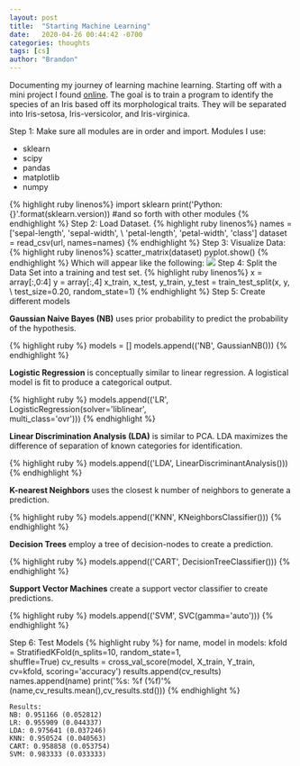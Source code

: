 ```yaml
---
layout: post
title:  "Starting Machine Learning"
date:   2020-04-26 00:44:42 -0700
categories: thoughts
tags: [cs]
author: "Brandon"
---
```

Documenting my journey of learning machine learning. Starting off with a mini project I found [online](https://machinelearningmastery.com/machine-learning-in-python-step-by-step/). The goal is to train a program to identify the species of an Iris based off its morphological traits. They will be separated into Iris-setosa, Iris-versicolor, and Iris-virginica.

Step 1: Make sure all modules are in order and import. Modules I use:
<ul>
<li>sklearn</li>
<li>scipy</li>
<li>pandas</li>
<li>matplotlib</li>
<li>numpy</li>
</ul>
{% highlight ruby linenos%}
import sklearn
print('Python: {}'.format(sklearn.version))
#and so forth with other modules
{% endhighlight %}
Step 2: Load Dataset.
{% highlight ruby linenos%}
names = ['sepal-length', 'sepal-width', \
'petal-length', 'petal-width', 'class']
dataset = read_csv(url, names=names)
{% endhighlight %}
Step 3: Visualize Data:
{% highlight ruby linenos%}
scatter_matrix(dataset)
pyplot.show()
{% endhighlight %}
Which will appear like the following:
<img src="{{ 'assets/img/042620/iris_visualize_data.png' | relative_url }}">
Step 4: Split the Data Set into a training and test set.
{% highlight ruby linenos%}
x = array[:,0:4]
y = array[:,4]
x_train, x_test, y_train, y_test = train_test_split(x, y, \
  test_size=0.20, random_state=1)
{% endhighlight %}
Step 5: Create different models

<b>Gaussian Naive Bayes (NB)</b> uses prior probability to predict the probability of the hypothesis.

{% highlight ruby %}
models = []
models.append(('NB', GaussianNB()))
{% endhighlight %}

<b>Logistic Regression</b> is conceptually similar to linear regression. A logistical model is fit to produce a categorical output.

{% highlight ruby %}
models.append(('LR', LogisticRegression(solver='liblinear', \
multi_class='ovr')))
{% endhighlight %}

<b>Linear Discrimination Analysis (LDA)</b> is similar to PCA. LDA maximizes the difference of separation of known categories for identification.

{% highlight ruby %}
models.append(('LDA', LinearDiscriminantAnalysis()))
{% endhighlight %}

<b>K-nearest Neighbors</b> uses the closest k number of neighbors to generate a prediction.

{% highlight ruby %}
models.append(('KNN', KNeighborsClassifier()))
{% endhighlight %}

<b>Decision Trees</b> employ a tree of decision-nodes to create a prediction.

{% highlight ruby %}
models.append(('CART', DecisionTreeClassifier()))
{% endhighlight %}

<b>Support Vector Machines</b> create a support vector classifier to create predictions.

{% highlight ruby %}
models.append(('SVM', SVC(gamma='auto')))
{% endhighlight %}

Step 6: Test Models
{% highlight ruby %}
for name, model in models:
	kfold = StratifiedKFold(n_splits=10, random_state=1,\
        shuffle=True)
	cv_results = cross_val_score(model, X_train, Y_train,\
        cv=kfold, scoring='accuracy')
	results.append(cv_results)
	names.append(name)
	print('%s: %f (%f)'%(name,cv_results.mean(),cv_results.std()))
{% endhighlight %}

`Results:` <br>
`NB: 0.951166 (0.052812)`<br>
`LR: 0.955909 (0.044337)`<br>
`LDA: 0.975641 (0.037246)`<br>
`KNN: 0.950524 (0.040563)`<br>
`CART: 0.958858 (0.053754)`<br>
`SVM: 0.983333 (0.033333)`
